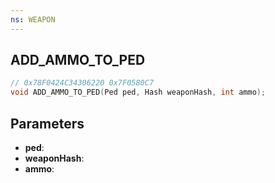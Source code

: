 ```yaml
---
ns: WEAPON
---
```

## ADD_AMMO_TO_PED

```c
// 0x78F0424C34306220 0x7F0580C7
void ADD_AMMO_TO_PED(Ped ped, Hash weaponHash, int ammo);
```


## Parameters
* **ped**: 
* **weaponHash**: 
* **ammo**: 

